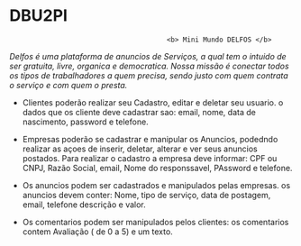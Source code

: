 # DBU2PI



                                           <b> Mini Mundo DELFOS </b>

<i> Delfos é uma plataforma de anuncios de Serviços, a qual tem o intuido de ser gratuita, livre, organica e democratica. 
  Nossa missão é conectar todos os tipos de trabalhadores a quem precisa, sendo justo com quem contrata o serviço e com quem o presta. </i>

* Clientes poderão realizar seu Cadastro, editar e deletar seu usuario. o dados que os cliente deve cadastrar sao: email, nome, data de nascimento,
password e telefone.

* Empresas poderão se cadastrar e manipular os Anuncios, podedndo realizar as açoes de inserir, deletar, alterar e ver seus anuncios postados.
Para realizar o cadastro a empresa deve informar: CPF ou CNPJ, Razão Social, email, Nome do responssavel, PAssword e telefone.

* Os anuncios podem ser cadastrados e manipulados pelas empresas. os anuncios devem conter: Nome, tipo de serviço, data de postagem, email, telefone
 descrição e valor. 
 
 * Os comentarios podem ser manipulados pelos clientes: os comentarios contem Avaliação ( de 0 a 5) e um texto.
